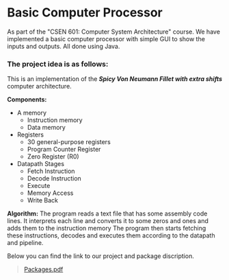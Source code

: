 
# Basic Computer Processor

As part of the "CSEN 601: Computer System Architecture" course. We have implemented a basic computer processor with simple GUI to show the inputs and outputs. All done using Java.
### The project idea is as follows:


This is an implementation of the ***Spicy Von Neumann Fillet with extra shifts*** computer architecture.

**Components:**
* A memory 
    * Instruction memory
    * Data memory
* Registers
    * 30 general-purpose registers
    * Program Counter Register
    * Zero Register (R0)
*  Datapath Stages
    * Fetch Instruction
    * Decode Instruction
    * Execute
    * Memory Access
    * Write Back

**Algorithm:**
The program reads a text file that has some assembly code lines.
It interprets each line and converts it to some zeros and ones and adds them to the instruction memory
The program then starts fetching these instructions, decodes and executes them according to the datapath and pipeline.


Below you can find the link to our project and package discription.

> [Packages.pdf](https://github.com/kareemheidar/Basic-Computer-Processor/files/8836202/Packages.pdf)
